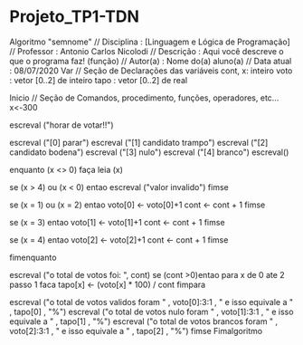 # Projeto_TP1-TDN
Algoritmo "semnome"
// Disciplina   : [Linguagem e Lógica de Programação]
// Professor   : Antonio Carlos Nicolodi 
// Descrição   : Aqui você descreve o que o programa faz! (função)
// Autor(a)    : Nome do(a) aluno(a)
// Data atual  : 08/07/2020
Var
// Seção de Declarações das variáveis 
cont, x: inteiro
voto : vetor [0..2] de inteiro
tapo : vetor [0..2] de real

Inicio
// Seção de Comandos, procedimento, funções, operadores, etc... 
x<-300

escreval ("horar de votar!!")

escreval ("[0] parar")
escreval ("[1] candidato trampo")
escreval ("[2] candidato bodena")
escreval ("[3] nulo")
escreval ("[4] branco")
escreval()

enquanto (x <> 0) faça
leia (x)

se (x > 4) ou (x < 0) entao
escreval ("valor invalido")
fimse

se (x = 1) ou (x = 2) entao
voto[0] <- voto[0]+1
cont <- cont + 1
fimse

se (x = 3) entao
voto[1] <- voto[1]+1
cont <- cont + 1
fimse

se (x = 4) entao
voto[2] <- voto[2]+1
cont <- cont + 1
fimse

fimenquanto

escreval ("o total de votos foi: ", cont)
se (cont >0)entao
para x de 0 ate 2 passo 1 faca
tapo[x] <- (voto[x] * 100) / cont
fimpara

escreval ("o total de votos validos foram " , voto[0]:3:1 , " e isso equivale a " , tapo[0] , "%")
escreval ("o total de votos nulo foram " , voto[1]:3:1 , " e isso equivale a " , tapo[1] , "%")
escreval ("o total de votos brancos foram " , voto[2]:3:1 , " e isso equivale a " , tapo[2] , "%")
fimse
Fimalgoritmo

